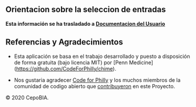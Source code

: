 ## Orientacion sobre la seleccion de entradas

**Esta información se ha trasladado a [Documentacion del Usuario](https://code-for-philly.gitbook.io/chime/what-is-chime/parameters#guidance-on-selecting-inputs)**

## Referencias y Agradecimientos

* Esta aplicación se basa en el trabajo desarrollado y puesto a disposición de forma gratuita (bajo licencia MIT) por [Penn Medicine] (https://github.com/CodeForPhilly/chime).

* Nos gustaria agradecer [Code for Philly](https://codeforphilly.org/) y los muchos miembros de la comunidad de codigo abierto que [contribuyeron](https://github.com/CodeForPhilly/chime/graphs/contributors) en este Proyecto.

© 2020 CepoBIA.